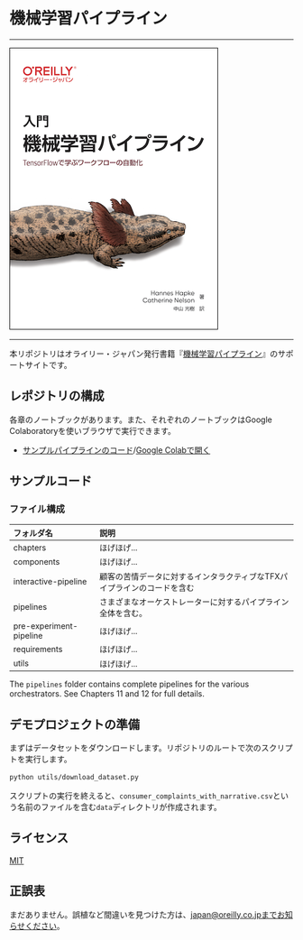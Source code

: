 # 機械学習パイプライン

---

![表紙](building-ml-pipelines-ja.png)

---

本リポジトリはオライリー・ジャパン発行書籍『[機械学習パイプライン](https://www.oreilly.co.jp/books/978487311XXXX/)』のサポートサイトです。

## レポジトリの構成

各章のノートブックがあります。また、それぞれのノートブックはGoogle Colaboratoryを使いブラウザで実行できます。

- [サンプルパイプラインのコード](https://github.com/oreilly-japan/building-ml-pipelines-ja/blob/master/interactive-pipeline/interactive_pipeline.ipynb)/[Google Colabで開く](https://colab.research.google.com/drive/1Yy9QdVD7xHjCaYezOm3vhCsKZjWs8vik?usp=sharing)

## サンプルコード

### ファイル構成

|フォルダ名              |説明                         |
|:--                     |:--                          |
|chapters                |ほげほげ...                  |
|components              |ほげほげ...                  |
|interactive-pipeline    |顧客の苦情データに対するインタラクティブなTFXパイプラインのコードを含む|
|pipelines               |さまざまなオーケストレーターに対するパイプライン全体を含む。             |
|pre-experiment-pipeline |ほげほげ...                  |
|requirements            |ほげほげ...                  |
|utils                   |ほげほげ...                  |

The `pipelines` folder contains complete pipelines for the various orchestrators. See Chapters 11 and 12 for full details.

## デモプロジェクトの準備

まずはデータセットをダウンロードします。リポジトリのルートで次のスクリプトを実行します。

```bash
python utils/download_dataset.py
```

スクリプトの実行を終えると、`consumer_complaints_with_narrative.csv`という名前のファイルを含む`data`ディレクトリが作成されます。

## ライセンス

[MIT](https://github.com/oreilly-japan/building-ml-pipelines-ja/blob/master/LICENSE)

## 正誤表

まだありません。誤植など間違いを見つけた方は、japan@oreilly.co.jpまでお知らせください。
